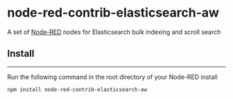 # node-red-contrib-elasticsearch-aw

A set of [Node-RED](http://www.nodered.org) nodes for Elasticsearch bulk indexing and scroll search

## Install
-------

Run the following command in the root directory of your Node-RED install

```
npm install node-red-contrib-elasticsearch-aw
```